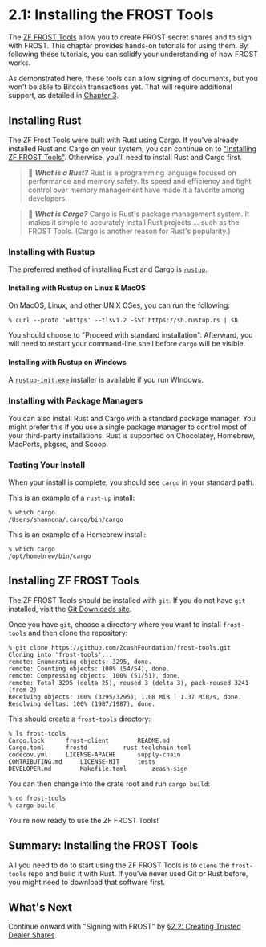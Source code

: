 # 2.1: Installing the FROST Tools

The [ZF FROST Tools](https://github.com/ZcashFoundation/frost-tools)
allow you to create FROST secret shares and to sign with FROST. This
chapter provides hands-on tutorials for using them. By following these
tutorials, you can solidfy your understanding of how FROST works.

As demonstrated here, these tools can allow signing of documents, but
you won't be able to Bitcoin transactions yet. That will require
additional support, as detailed in [Chapter
3](03_0_FROST_and_Bitcoin.md).

## Installing Rust

The ZF Frost Tools were built with Rust using Cargo. If you've already
installed Rust and Cargo on your system, you can continue on to
["Installing ZF FROST Tools"](). Otherwise, you'll need to install
Rust and Cargo first.

> :book: ***What is a Rust?*** Rust is a programming language focused
on performance and memory safety. Its speed and efficiency and tight
control over memory management have made it a favorite among developers.

> :book: ***What is Cargo?*** Cargo is Rust's package management
system. It makes it simple to accurately install Rust projects
... such as the FROST Tools. (Cargo is another reason for Rust's
popularity.)

### Installing with Rustup

The preferred method of installing Rust and Cargo is
[`rustup`](https://www.rust-lang.org/tools/install).

#### Installing with Rustup on Linux & MacOS

On MacOS, Linux, and other UNIX OSes, you can run the following:
```
% curl --proto '=https' --tlsv1.2 -sSf https://sh.rustup.rs | sh
```

You should choose to "Proceed with standard installation". Afterward,
you will need to restart your command-line shell before `cargo` will
be visible.

#### Installing with Rustup on Windows

A [`rustup-init.exe`](https://rustup.rs/) installer is available if
you run WIndows.

### Installing with Package Managers

You can also install Rust and Cargo with a standard package
manager. You might prefer this if you use a single package manager to
control most of your third-party installations. Rust is supported on
Chocolatey, Homebrew, MacPorts, pkgsrc, and Scoop.

### Testing Your Install

When your install is complete, you should see `cargo` in your standard
path.

This is an example of a `rust-up` install:

```
% which cargo
/Users/shannona/.cargo/bin/cargo
```

This is an example of a Homebrew install:

```
% which cargo
/opt/homebrew/bin/cargo
```

## Installing ZF FROST Tools

The ZF FROST Tools should be installed with `git`. If you do not have
`git` installed, visit the [Git Downloads
site](https://git-scm.com/downloads).

Once you have `git`, choose a directory where you want to install
`frost-tools` and then clone the repository:

```
% git clone https://github.com/ZcashFoundation/frost-tools.git
Cloning into 'frost-tools'...
remote: Enumerating objects: 3295, done.
remote: Counting objects: 100% (54/54), done.
remote: Compressing objects: 100% (51/51), done.
remote: Total 3295 (delta 25), reused 3 (delta 3), pack-reused 3241 (from 2)
Receiving objects: 100% (3295/3295), 1.08 MiB | 1.37 MiB/s, done.
Resolving deltas: 100% (1987/1987), done.
```
This should create a `frost-tools` directory:
```
% ls frost-tools 
Cargo.lock		frost-client		README.md
Cargo.toml		frostd			rust-toolchain.toml
codecov.yml		LICENSE-APACHE		supply-chain
CONTRIBUTING.md		LICENSE-MIT		tests
DEVELOPER.md		Makefile.toml		zcash-sign
```
You can then change into the crate root and run `cargo build`:
```
% cd frost-tools
% cargo build
```
You're now ready to use the ZF FROST Tools!

## Summary: Installing the FROST Tools

All you need to do to start using the ZF FROST Tools is to `clone` the
`frost-tools` repo and build it with Rust. If you've never used Git or
Rust before, you might need to download that software first.

## What's Next

Continue onward with "Signing with FROST" by [§2.2: Creating Trusted
Dealer Shares](02_2_Creating_Trusted_Dealer_Shares.md).
